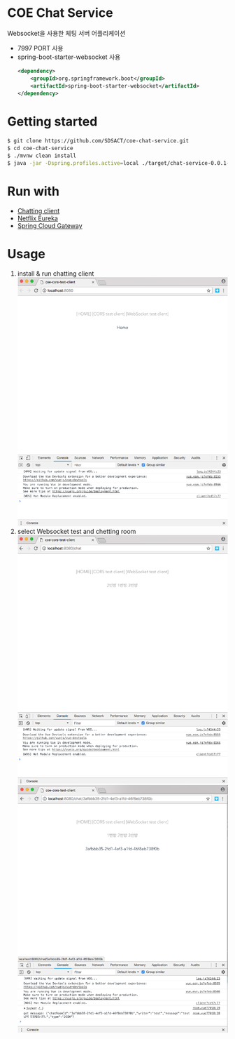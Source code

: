 # COE Chat Service
Websocket을 사용한 체팅 서버 어플리케이션
- 7997 PORT 사용
- spring-boot-starter-websocket 사용
    ```xml
    <dependency>
        <groupId>org.springframework.boot</groupId>
        <artifactId>spring-boot-starter-websocket</artifactId>
    </dependency>
    ```

# Getting started
```sh
$ git clone https://github.com/SDSACT/coe-chat-service.git
$ cd coe-chat-service
$ ./mvnw clean install
$ java -jar -Dspring.profiles.active=local ./target/chat-service-0.0.1-SNAPSHOT.jar
```

# Run with
- [Chatting client](https://github.com/SDSACT/coe-cors-test-client)
- [Netflix Eureka](https://github.com/SDSACT/coe-eureka)
- [Spring Cloud Gateway](https://github.com/SDSACT/coe-spring-cloud-gateway)

# Usage
1. install &  run chatting client
![](./images/client.png)
2. select Websocket test and chetting room
![](./images/room.png)
![](./images/connect.png)
